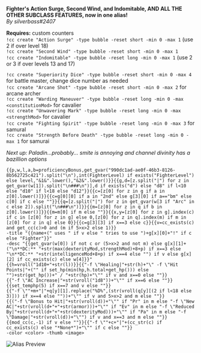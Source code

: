 **Fighter's Action Surge, Second Wind, and Indomitable, AND ALL THE OTHER SUBCLASS FEATURES, now in one alias!**  
*By silverbass#2407*  
  
**Requires:** custom counters  
`!cc create "Action Surge" -type bubble -reset short -min 0 -max 1` (use 2 if over level 18)  
`!cc create "Second Wind" -type bubble -reset short -min 0 -max 1`  
`!cc create "Indomitable" -type bubble -reset long -min 0 -max 1` (use 2 or 3 if over levels 13 and 17)  
  
`!cc create "Superiority Dice" -type bubble -reset short -min 0 -max 4` for battle master, change dice number as needed  
`!cc create "Arcane Shot" -type bubble -reset short -min 0 -max 2` for arcane archer  
`!cc create "Warding Maneuver" -type bubble -reset long -min 0 -max <constitutionMod>` for cavalier  
`!cc create "Unwavering Mark" -type bubble -reset long -min 0 -max <strengthMod>` for cavalier  
`!cc create "Fighting Spirit" -type bubble -reset long -min 0 -max 3` for samural  
`!cc create "Strength Before Death" -type bubble -reset long -min 0 -max 1` for samurai  
  
*Next up: Paladin...probably... smite is annoying and channel divinity has a bazillion options*  
```!alias fighter embed   
{{p,w,l,a,b=proficiencyBonus,get_gvar("990dc1ad-ae0f-46b3-8126-8b562725c421").split("\n"),int(FighterLevel) if exists("FighterLevel") else level,"&1&".lower(),"&2&".lower()}}{{g,d=[z.split("|") for z in get_gvar(w[1]).split("\n###\n")],d if exists("d") else "d8" if l<10 else "d10" if l<18 else "d12"}}{{c=[z[0] for z in g if a in z[0].lower()]}}{{c=g[0][0] if a in "2nd" else g[3][0] if a=="bm" else c[0] if c else ""}}{{q=[z.split("|") for z in get_gvar(w[3 if "Arc" in c else 2]).split("\n###\n")]}}{{m=[z[0] for z in q if b in z[0].lower()]}}{{m=m[0] if m else ""}}{{x,y=[z[0] for z in g].index(c) if c in [z[0] for z in g] else 0,[z[0] for z in q].index(m) if m in [z[0] for z in q] else 0}}{{c=g[3][3] if x==3 else c}}{{v=cc_exists(c) and get_cc(c)>0 and (m if 5>x>2 else 1)}}  
-title "{{name+(" uses " if v else " tries to use ")+g[x][0]+"!" if c else "Fighter"}}"  
-desc "{{get_gvar(w[0]) if not c or (5>x>2 and not m) else g[x][1]+("\n**DC:** "+str(max(dexterityMod,strengthMod)+8+p) if x==3 else "\n**DC:** "+str(intelligenceMod+8+p) if x==4 else "") if v else g[x][2] if cc_exists(c) else w[4]}}"  
{{h=vroll("1d10+"+str(l))}}{{"-f \"Healing|"+str(h)+"\" -f \"Hit Points|"+("" if set_hp(min(hp,h.total+get_hp())) else "")+str(get_hp())+" / "+str(hp)+"\"" if v and x==0 else ""}}  
{{"-f \"AC Increase|"+str(vroll("1d8"))+"\"" if x==6 else ""}}  
{{set_temphp(5) if x==7 and v else ""}}  
{{"-f \""+m+"|"+q[y][1].replace("%D%",(str(vroll(q[y][(2 if l<18 else 3)])) if x==4 else ""))+"\"" if v and 5>x>2 and m else ""}}  
{{("-f \"Bonus to Hit|"+str(vroll(d))+"\"" if "Pr" in m else "-f \"New AC|"+str(vroll(d+"+"+str(armor)))+"\"" if "Ev" in m else "-f \"Reduced By|"+str(vroll(d+"+"+str(dexterityMod)))+"\"" if "Pa" in m else "-f \"Damage|"+str(vroll(d))+"\"") if v and x==3 and m else ""}}  
{{mod_cc(c,-1) if v else ""}}{{"-f \""+c+"|"+(cc_str(c) if cc_exists(c) else "*None*")+"\"" if c else ""}}  
-color <color> -thumb <image>  
```  
![Alias Preview](https://cdn.discordapp.com/attachments/339575411480592384/464606212504420353/Screenshot_20180705-193834_Discord.jpg)